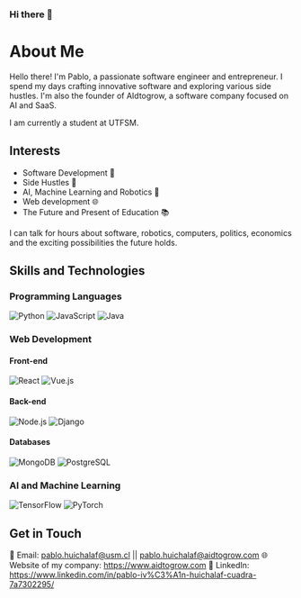 ### Hi there 👋

# About Me

Hello there! I'm Pablo, a passionate software engineer and entrepreneur. I spend my days crafting innovative software and exploring various side hustles. I'm also the founder of AIdtogrow, a software company focused on AI and SaaS.

I am currently a student at UTFSM.

## Interests

- Software Development 🚀
- Side Hustles 💼
- AI, Machine Learning and Robotics 🤖
- Web development 🌐
- The Future and Present of Education 📚

I can talk for hours about software, robotics, computers, politics, economics and the exciting possibilities the future holds.

## Skills and Technologies

### Programming Languages
![Python](https://img.shields.io/badge/Python-3776AB?style=for-the-badge&logo=python&logoColor=white)
![JavaScript](https://img.shields.io/badge/JavaScript-F7DF1E?style=for-the-badge&logo=javascript&logoColor=black)
![Java](https://img.shields.io/badge/Java-007396?style=for-the-badge&logo=java&logoColor=white)

### Web Development
#### Front-end
![React](https://img.shields.io/badge/React-20232A?style=for-the-badge&logo=react&logoColor=61DAFB)
![Vue.js](https://img.shields.io/badge/Vue.js-35495E?style=for-the-badge&logo=vue.js&logoColor=4FC08D)
#### Back-end
![Node.js](https://img.shields.io/badge/Node.js-43853D?style=for-the-badge&logo=node.js&logoColor=white)
![Django](https://img.shields.io/badge/Django-092E20?style=for-the-badge&logo=django&logoColor=green)
#### Databases
![MongoDB](https://img.shields.io/badge/MongoDB-4EA94B?style=for-the-badge&logo=mongodb&logoColor=white)
![PostgreSQL](https://img.shields.io/badge/PostgreSQL-316192?style=for-the-badge&logo=postgresql&logoColor=white)

### AI and Machine Learning
![TensorFlow](https://img.shields.io/badge/TensorFlow-FF6F00?style=for-the-badge&logo=TensorFlow&logoColor=white)
![PyTorch](https://img.shields.io/badge/PyTorch-EE4C2C?style=for-the-badge&logo=PyTorch&logoColor=white)

## Get in Touch

📧 Email: pablo.huichalaf@usm.cl || pablo.huichalaf@aidtogrow.com
🌐 Website of my company: https://www.aidtogrow.com
📱 LinkedIn: https://www.linkedin.com/in/pablo-iv%C3%A1n-huichalaf-cuadra-7a7302295/

<!--
**huichalaf/huichalaf** is a ✨ _special_ ✨ repository because its `README.md` (this file) appears on your GitHub profile.
Here are some ideas to get you started:

- 🔭 I’m currently working on ...
- 🌱 I’m currently learning ...
- 👯 I’m looking to collaborate on ...
- 🤔 I’m looking for help with ...
- 💬 Ask me about ...
- 📫 How to reach me: ...
- 😄 Pronouns: ...
- ⚡ Fun fact: ...
-->
